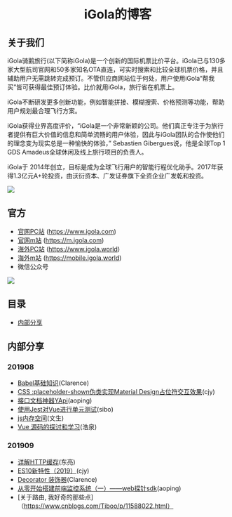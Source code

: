 

<h1 align="center">iGola的博客</h1>

## 关于我们

iGola骑鹅旅行(以下简称iGola)是一个创新的国际机票比价平台。iGola已与130多家大型航司官网和50多家知名OTA直连，可实时搜索和比较全球机票价格，并且辅助用户无需跳转完成预订。不管供应商网站位于何处，用户使用iGola“帮我买”皆可获得最佳预订体验。比价就用iGola，旅行省在机票上。

iGola不断研发更多创新功能，例如智能拼接、模糊搜索、价格预测等功能，帮助用户规划最合理飞行方案。

iGola获得业界高度评价，“iGola是一个非常新颖的公司。他们真正专注于为旅行者提供有巨大价值的信息和简单流畅的用户体验，因此与iGola团队的合作使他们的理念变为现实总是一种愉快的体验，” Sebastien Gibergues说，他是全球Top 1 GDS Amadeus全球休闲及线上旅行项目的负责人。

iGola于 2014年创立，目标是成为全球飞行用户的智能行程优化助手。2017年获得1.3亿元A+轮投资，由沃衍资本、广发证券旗下全资企业广发乾和投资。

![](https://content.igola.com/static/WEB/images/brand/aboutus/brand_aboutus_ZH.jpg)

## 官方

* [官网PC站](https://www.igola.com) (https://www.igola.com)
* [官网m站](https://m.igola.com) (https://m.igola.com)
* [海外PC站](https://www.igola.world) (https://www.igola.world)
* [海外m站](https://mobile.igola.world) (https://mobile.igola.world)
* 微信公众号

![](https://content.igola.com/static/COMMON/images/igola_weixin_qrcode_new.jpg)


## 目录

* [内部分享](#内部分享)

## 内部分享

### 201908

* [Babel基础知识](SHARE/201908/Babel基础知识_Clarence.md)(Clarence)
* [CSS :placeholder-shown伪类实现Material Design占位符交互效果](SHARE/cjy/placeholder-shown_cjy.md)(cjy)
* [接口文档神器YApi](https://juejin.im/post/5d6688685188250ff779b5a9)(aoping)
* [使用Jest对Vue进行单元测试](https://juejin.im/post/5d7085845188254d1722c17d)(sibo)
* [js内存空间](https://github.com/950905/record-summary/blob/master/common/js%E5%86%85%E5%AD%98%E7%9B%B8%E5%85%B3.md)(文生)
* [ Vue 源码的探讨和学习](https://github.com/Andraw-lin/about-Vue)(浩泉)

### 201909
* [详解HTTP缓存](https://juejin.im/post/5d74870e6fb9a06b32609812)(东亮)
* [ES10新特性（2019）](SHARE/cjy/ES10新特性_cjy.md)(cjy)
* [Decorator 装饰器](https://github.com/yougola/blog/blob/master/SHARE/201909/Decorators_Clarence.md)(Clarence)
* [从零开始搭建前端监控系统（一）——web探针sdk](https://juejin.im/post/5d8c2ae1518825091b2c17e6)(aoping)
* [关于路由, 我好奇的那些点]（https://www.cnblogs.com/Tiboo/p/11588022.html）

